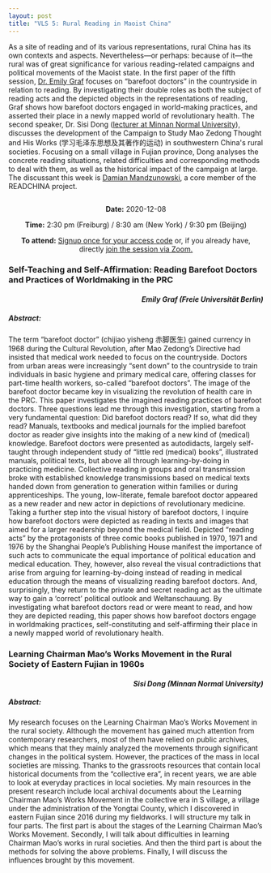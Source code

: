 ```yaml
---
layout: post
title: "VLS 5: Rural Reading in Maoist China"
---
```

<!-- General section for session -->
<div class="row">
    <div class="6u 12u$(small)">
      <!-- Include speaker and discussants with links to institutional pages -->
        <p>
            As a site of reading and of its various representations, rural China has its own contexts and aspects. Nevertheless—or perhaps: because of it—the rural was of great significance for various reading-related campaigns and political movements of the Maoist state. In the first paper of the fifth session, <a href="https://www.geschkult.fu-berlin.de/e/oas/sinologie/institut/mitarbeiter/3_mitarbeiter/Graf.html">Dr. Emily Graf</a> focuses on “barefoot doctors” in the countryside in relation to reading. By investigating their double roles as both the subject of reading acts and the depicted objects in the representations of reading, Graf shows how barefoot doctors engaged in world-making practices, and asserted their place in a newly mapped world of revolutionary health. The second speaker, Dr. Sisi Dong (<a href="https://his.mnnu.edu.cn/">lecturer at Minnan Normal University</a>), discusses the development of the Campaign to Study Mao Zedong Thought and His Works (学习毛泽东思想及其著作的运动) in southwestern China's rural societies. Focusing on a small village in Fujian province, Dong analyses the concrete reading situations, related difficulties and corresponding methods to deal with them, as well as the historical impact of the campaign at large. The discussant this week is <a href="https://p4test01.uni-freiburg.de/de/inhalte-bisherige-seite/Mitarbeiterinnen/projektmitarbeiterinnen/mandzunowski">Damian Mandzunowski</a>, a core member of the READCHINA project.
        </p>
    </div>
    <div class="6u 12u$(small)">
        <span class="image fit"><img src="{{ site.baseurl }}/assets/images/session5_pic.png" alt=""/></span>
    </div>
</div>
<!-- Date and Signup Box -->

<div class="box">
    <p style="text-align: center;">
        <b>Date:</b> 2020-12-08
    </p>    
    <p style="text-align: center;">
        <b>Time:</b> 2:30 pm (Freiburg) / 8:30 am (New York) / 9:30 pm (Beijing)
    </p>
    <p style="text-align: center;">
        <b>To attend:</b> <a class="button special small icon fa-envelope-open" href="mailto:readchinalectureseries@gmail.com">Signup once for your access code</a> or, if you already have, directly
        <a class="button special small icon fa-video-camera" href="https://uni-freiburg.zoom.us/j/83487054977">join the session via Zoom.</a>
    </p>
</div>

<!-- Abstracts and Speakers -->
<div class="row">
    <div class="6u 12u$(small)">
        <h3>Self-Teaching and Self-Affirmation: Reading Barefoot Doctors and Practices of Worldmaking in the PRC</h3>
        <h4 style="text-align: right"><i>Emily Graf (Freie Universität Berlin)</i></h4>
        <h5> Abstract:</h5>
        <p>
            The term “barefoot doctor” (chijiao yisheng 赤脚医生) gained currency in 1968 during the Cultural Revolution, after Mao Zedong’s Directive had insisted that medical work needed to focus on the countryside. Doctors from urban areas were increasingly “sent down” to the countryside to train individuals in basic hygiene and primary medical care, offering classes for part-time health workers, so-called “barefoot doctors”. The image of the barefoot doctor became key in visualizing the revolution of health care in the PRC. This paper investigates the imagined reading practices of barefoot doctors. Three questions lead me through this investigation, starting from a very fundamental question: Did barefoot doctors read? If so, what did they read? Manuals, textbooks and medical journals for the implied barefoot doctor as reader give insights into the making of a new kind of (medical) knowledge. Barefoot doctors were presented as autodidacts, largely self-taught through independent study of “little red (medical) books”, illustrated manuals, political texts, but above all through learning-by-doing in practicing medicine. Collective reading in groups and oral transmission broke with established knowledge transmissions based on medical texts handed down from generation to generation within families or during apprenticeships. The young, low-literate, female barefoot doctor appeared as a new reader and new actor in depictions of revolutionary medicine. Taking a further step into the visual history of barefoot doctors, I inquire how barefoot doctors were depicted as reading in texts and images that aimed for a larger readership beyond the medical field. Depicted “reading acts” by the protagonists of three comic books published in 1970, 1971 and 1976 by the Shanghai People’s Publishing House manifest the importance of such acts to communicate the equal importance of political education and medical education. They, however, also reveal the visual contradictions that arise from arguing for learning-by-doing instead of reading in medical education through the means of visualizing reading barefoot doctors. And, surprisingly, they return to the private and secret reading act as the ultimate way to gain a ‘correct’ political outlook and Weltanschauung.  By investigating what barefoot doctors read or were meant to read, and how they are depicted reading, this paper shows how barefoot doctors engage in worldmaking practices, self-constituting and self-affirming their place in a newly mapped world of revolutionary health.
        </p>
    </div>
    <div class="6u$ 12u$(small)">
        <h3>Learning Chairman Mao’s Works Movement in the Rural Society of Eastern Fujian in 1960s</h3>
        <h4 style="text-align: right"><i>Sisi Dong (Minnan Normal University)</i></h4>
        <h5> Abstract:</h5>
        <p>
            My research focuses on the Learning Chairman Mao’s Works Movement in the rural society. Although the movement has gained much attention from contemporary researchers, most of them have relied on public archives, which means that they mainly analyzed the movements through significant changes in the political system. However, the practices of the mass in local societies are missing. Thanks to the grassroots resources that contain local historical documents from the “collective era”, in recent years, we are able to look at everyday practices in local societies. My main resources in the present research include local archival documents about the Learning Chairman Mao’s Works Movement in the collective era in S village, a village under the administration of the Yongtai County, which I discovered in eastern Fujian since 2016 during my fieldworks. I will structure my talk in four parts. The first part is about the stages of the Learning Chairman Mao’s Works Movement. Secondly, I will talk about difficulties in learning Chairman Mao’s works in rural societies. And then the third part is about the methods for solving the above problems. Finally, I will discuss the influences brought by this movement.
        </p>
    </div>
</div>
